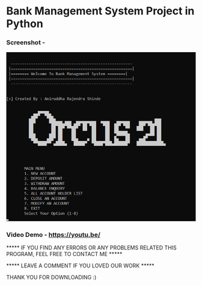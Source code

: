 # Bank Management System Project in Python

### Screenshot - 

![ATM program](https://github.com/anirudddh/Bank-Management-System-Project-in-Python/blob/1bd13049b2ea1953f535aa78817df68748a08bdf/Screenshot.jpg)

### Video Demo - https://youtu.be/ 

***** IF YOU FIND ANY ERRORS OR ANY PROBLEMS RELATED THIS PROGRAM, FEEL FREE TO CONTACT ME *****  


***** LEAVE A COMMENT IF YOU LOVED OUR WORK *****






THANK YOU FOR DOWNLOADING :) 
